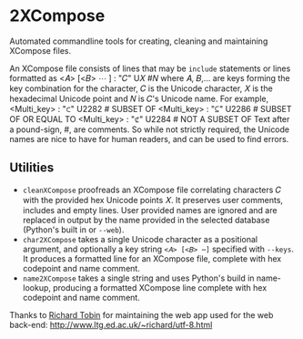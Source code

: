 # 2XCompose
Automated commandline tools for creating, cleaning and maintaining XCompose files.

An XCompose file consists of lines that may be `include` statements or lines formatted as
    <𝐴> [<𝐵> ⋯ ] : "𝐶" U𝑋 #𝑁
where 𝐴, 𝐵,… are keys forming the key combination for the character, 𝐶 is the Unicode character, 𝑋 is the hexadecimal Unicode point and 𝑁 is 𝐶's Unicode name.
For example,
    <Multi_key> <braceleft> <parenleft>: "⊂" U2282 # SUBSET OF
    <Multi_key> <braceleft> <equal> <parenleft>: "⊆" U2286 # SUBSET OF OR EQUAL TO
    <Multi_key> <exclam> <braceleft> <parenleft>: "⊄" U2284 # NOT A SUBSET OF
Text after a pound-sign, #, are comments. So while not strictly required, the Unicode names are nice to have for human readers, and can be used to find errors.

## Utilities

* `cleanXCompose` proofreads an XCompose file correlating characters 𝐶 with the provided hex Unicode points 𝑋. It preserves user comments, includes and empty lines. User provided names are ignored and are replaced in output by the name provided in the selected database (Python's built in or `--web`).
* `char2XCompose` takes a single Unicode character as a positional argument, and optionally a key string `<𝐴> [<𝐵> ⋯]` specified with `--keys`. It produces a formatted line for an XCompose file, complete with hex codepoint and name comment.
* `name2XCompose` takes a single string and uses Python's build in name-lookup, producing a formatted XCompose line complete with hex codepoint and name comment.

Thanks to [Richard Tobin](http://www.cogsci.ed.ac.uk/~richard/) for maintaining the web app used for the web back-end: http://www.ltg.ed.ac.uk/~richard/utf-8.html
